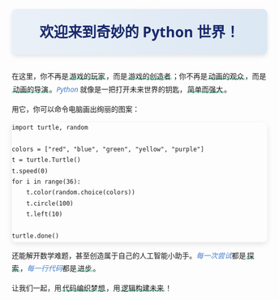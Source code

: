 
<style>
/* 局部作用域样式 */
.markdown-content {
    font-family: 'Segoe UI', 'Microsoft YaHei', sans-serif;
    line-height: 1.8;
}

.markdown-content h1 {
    color: #1a2a6c;
    text-align: center;
    margin: 30px 0;
    padding: 20px;
    background: linear-gradient(90deg, rgba(69,127,202,0.1) 0%, rgba(86,145,200,0.2) 100%);
    border-radius: 10px;
    box-shadow: 0 4px 8px rgba(0,0,0,0.1);
}

/* 高亮文本 - 局部作用域 */
.markdown-content .highlight {
    background: linear-gradient(120deg, #a8e6cf 0%, #a8e6cf 100%);
    background-repeat: no-repeat;
    background-size: 100% 0.3em;
    background-position: 0 88%;
    transition: background-size 0.25s ease-in;
    padding: 0 2px;
}

.markdown-content .highlight:hover {
    background-size: 100% 100%;
}

/* 强调文本 - 局部作用域 */
.markdown-content .emphasis {
    font-style: italic;
    color: #457fca;
    font-weight: 500;
}

/* 代码块样式 - 适配Vitepress */
.markdown-content pre {
    border-radius: 8px;
    box-shadow: 0 4px 12px rgba(0,0,0,0.1);
}
</style>

<div class="markdown-content">

# 欢迎来到奇妙的 Python 世界！

在这里，你不再是<span class="highlight">游戏的玩家</span>，而是<span class="highlight">游戏的创造者</span>；你不再是<span class="highlight">动画的观众</span>，而是<span class="highlight">动画的导演</span>。<span class="emphasis">Python</span> 就像是一把打开未来世界的钥匙，<span class="highlight">简单而强大</span>。

用它，你可以命令电脑画出绚丽的图案：

```python:line-numbers
import turtle, random

colors = ["red", "blue", "green", "yellow", "purple"]
t = turtle.Turtle()
t.speed(0)
for i in range(36):
    t.color(random.choice(colors))
    t.circle(100)
    t.left(10)

turtle.done()
```

还能解开数学难题，甚至创造属于自己的人工智能小助手。<span class="emphasis">每一次尝试</span>都是<span class="highlight">探索</span>，<span class="emphasis">每一行代码</span>都是<span class="highlight">进步</span>。

让我们一起，用<span class="highlight">代码编织梦想</span>，用<span class="highlight">逻辑构建未来</span>！

</div>


